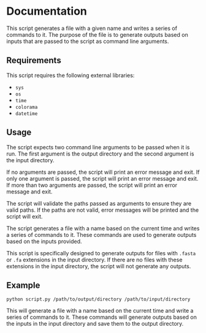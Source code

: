 # Documentation

This script generates a file with a given name and writes a series of commands to it. The purpose of the file is to generate outputs based on inputs that are passed to the script as command line arguments. 

## Requirements

This script requires the following external libraries:

- `sys`
- `os`
- `time`
- `colorama`
- `datetime`

## Usage

The script expects two command line arguments to be passed when it is run. The first argument is the output directory and the second argument is the input directory. 

If no arguments are passed, the script will print an error message and exit. If only one argument is passed, the script will print an error message and exit. If more than two arguments are passed, the script will print an error message and exit.

The script will validate the paths passed as arguments to ensure they are valid paths. If the paths are not valid, error messages will be printed and the script will exit.

The script generates a file with a name based on the current time and writes a series of commands to it. These commands are used to generate outputs based on the inputs provided. 

This script is specifically designed to generate outputs for files with `.fasta` or `.fa` extensions in the input directory. If there are no files with these extensions in the input directory, the script will not generate any outputs. 

## Example

```
python script.py /path/to/output/directory /path/to/input/directory
```

This will generate a file with a name based on the current time and write a series of commands to it. These commands will generate outputs based on the inputs in the input directory and save them to the output directory.
